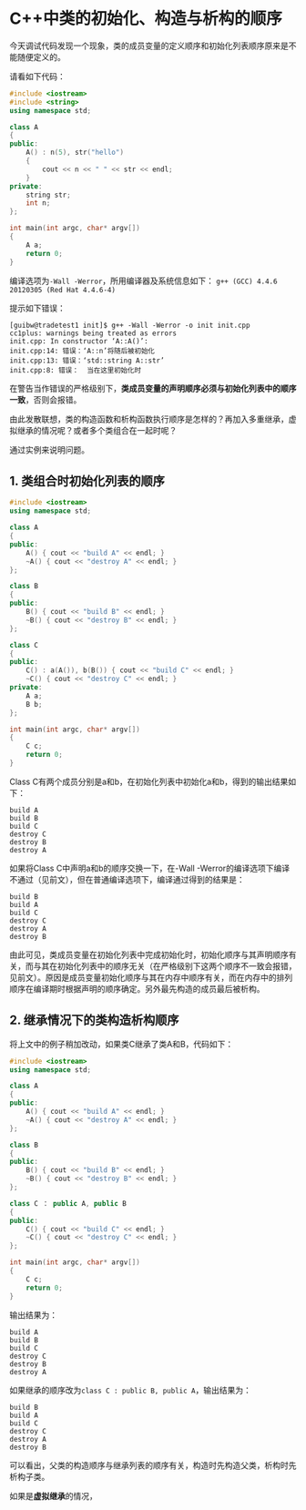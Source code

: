# C++中类的初始化、构造与析构的顺序

今天调试代码发现一个现象，类的成员变量的定义顺序和初始化列表顺序原来是不能随便定义的。

请看如下代码：

```c++
#include <iostream>
#include <string>
using namespace std;

class A
{
public:
	A() : n(5), str("hello")
	{
		cout << n << " " << str << endl;
	}
private:
	string str;
	int n;
};

int main(int argc, char* argv[])
{
	A a;
	return 0;
}
```

编译选项为`-Wall -Werror`，所用编译器及系统信息如下：
`g++ (GCC) 4.4.6 20120305 (Red Hat 4.4.6-4)`

提示如下错误：

	[guibw@tradetest1 init]$ g++ -Wall -Werror -o init init.cpp 
	cc1plus: warnings being treated as errors
	init.cpp: In constructor ‘A::A()’:
	init.cpp:14: 错误：‘A::n’将随后被初始化
	init.cpp:13: 错误：‘std::string A::str’
	init.cpp:8: 错误：  当在这里初始化时

在警告当作错误的严格级别下，**类成员变量的声明顺序必须与初始化列表中的顺序一致**，否则会报错。

由此发散联想，类的构造函数和析构函数执行顺序是怎样的？再加入多重继承，虚拟继承的情况呢？或者多个类组合在一起时呢？

通过实例来说明问题。

## 1. 类组合时初始化列表的顺序

```c++
#include <iostream>
using namespace std;

class A
{
public:
	A() { cout << "build A" << endl; }
	~A() { cout << "destroy A" << endl; }
};

class B
{
public:
	B() { cout << "build B" << endl; }
	~B() { cout << "destroy B" << endl; }
};

class C
{
public:
	C() : a(A()), b(B()) { cout << "build C" << endl; }
	~C() { cout << "destroy C" << endl; }
private:
	A a;
	B b;
};

int main(int argc, char* argv[])
{
	C c;
	return 0;
}
```
Class C有两个成员分别是a和b，在初始化列表中初始化a和b，得到的输出结果如下：

	build A
	build B
	build C
	destroy C
	destroy B
	destroy A
	
如果将Class C中声明a和b的顺序交换一下，在-Wall -Werror的编译选项下编译不通过（见前文），但在普通编译选项下，编译通过得到的结果是：

	build B
	build A
	build C
	destroy C
	destroy A
	destroy B

由此可见，类成员变量在初始化列表中完成初始化时，初始化顺序与其声明顺序有关，而与其在初始化列表中的顺序无关（在严格级别下这两个顺序不一致会报错，见前文）。原因是成员变量初始化顺序与其在内存中顺序有关，而在内存中的排列顺序在编译期时根据声明的顺序确定。另外最先构造的成员最后被析构。

## 2. 继承情况下的类构造析构顺序
将上文中的例子稍加改动，如果类C继承了类A和B，代码如下：

```c++
#include <iostream>
using namespace std;

class A
{
public:
	A() { cout << "build A" << endl; }
	~A() { cout << "destroy A" << endl; }
};

class B
{
public:
	B() { cout << "build B" << endl; }
	~B() { cout << "destroy B" << endl; }
};

class C ： public A, public B
{
public:
	C() { cout << "build C" << endl; }
	~C() { cout << "destroy C" << endl; }
};

int main(int argc, char* argv[])
{
	C c;
	return 0;
}
```
输出结果为：

	build A
	build B
	build C
	destroy C
	destroy B
	destroy A
	
如果继承的顺序改为`class C : public B, public A`，输出结果为：

	build B
	build A
	build C
	destroy C
	destroy A
	destroy B
	
可以看出，父类的构造顺序与继承列表的顺序有关，构造时先构造父类，析构时先析构子类。

如果是**虚拟继承**的情况，



